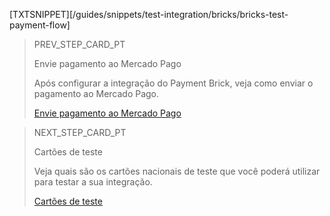[TXTSNIPPET][/guides/snippets/test-integration/bricks/bricks-test-payment-flow]

> PREV_STEP_CARD_PT
>
> Envie pagamento ao Mercado Pago 
>
> Após configurar a integração do Payment Brick, veja como enviar o pagamento ao Mercado Pago.
>
> [Envie pagamento ao Mercado Pago](/developers/pt/docs/checkout-bricks/payment-brick/payment-submission)

> NEXT_STEP_CARD_PT
>
> Cartões de teste
>
> Veja quais são os cartões nacionais de teste que você poderá utilizar para testar a sua integração.
>
> [Cartões de teste](/developers/pt/docs/checkout-bricks/payment-brick/integration-test/test-cards)